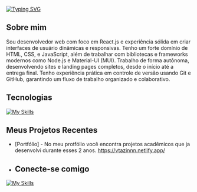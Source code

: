 [![Typing SVG](https://readme-typing-svg.demolab.com?font=Fira+Code&pause=1000&color=F7F7F7&background=284682&width=435&lines=Ol%C3%A1%2C+eu+sou+Victor+Augusto;Desenvolvedor+front-end)](https://git.io/typing-svg)

## Sobre mim
Sou desenvolvedor web com foco em React.js e experiência sólida em criar interfaces de
usuário dinâmicas e responsivas. Tenho um forte domínio de HTML, CSS, e JavaScript,
além de trabalhar com bibliotecas e frameworks modernos como Node.js e Material-UI
(MUI). Trabalho de forma autônoma, desenvolvendo sites e landing pages completos, desde o
início até a entrega final. Tenho experiência prática em controle de versão usando Git e
GitHub, garantindo um fluxo de trabalho organizado e colaborativo.

## Tecnologias
[![My Skills](https://skillicons.dev/icons?i=js,html,css,nodejs,react,cs,github,materialui,figma)](https://skillicons.dev)

## Meus Projetos Recentes
- [Portfólio] - No meu protfólio você encontra projetos acadêmicos que ja desenvolvi durante esses 2 anos.
  https://vtazinnn.netlify.app/

- ## Conecte-se comigo
[![My Skills](https://skillicons.dev/icons?i=linkedin&theme=light)](https://www.linkedin.com/in/victor-augusto-010156297/)
